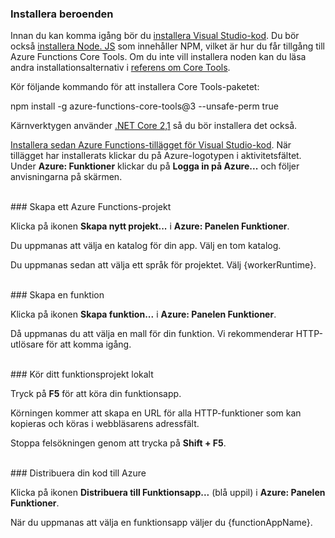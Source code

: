 ### Installera beroenden

Innan du kan komma igång bör du <a href="https://go.microsoft.com/fwlink/?linkid=2016593" target="_blank">installera Visual Studio-kod</a>. Du bör också <a href="https://go.microsoft.com/fwlink/?linkid=2016195" target="_blank">installera Node. JS</a> som innehåller NPM, vilket är hur du får tillgång till Azure Functions Core Tools. Om du inte vill installera noden kan du läsa andra installationsalternativ i <a href="https://go.microsoft.com/fwlink/?linkid=2016192" target="_blank">referens om Core Tools</a>.

Kör följande kommando för att installera Core Tools-paketet:

<MarkdownHighlighter>npm install -g azure-functions-core-tools@3 --unsafe-perm true</MarkdownHighlighter>

Kärnverktygen använder <a href="https://go.microsoft.com/fwlink/?linkid=2016373" target="_blank">.NET Core 2,1</a> så du bör installera det också.

<a href="https://go.microsoft.com/fwlink/?linkid=2016800" target="_blank">Installera sedan Azure Functions-tillägget för Visual Studio-kod</a>. När tillägget har installerats klickar du på Azure-logotypen i aktivitetsfältet. Under **Azure: Funktioner** klickar du på **Logga in på Azure...** och följer anvisningarna på skärmen.

<br/>
### Skapa ett Azure Functions-projekt

Klicka på ikonen **Skapa nytt projekt...** i **Azure: Panelen Funktioner**.

Du uppmanas att välja en katalog för din app. Välj en tom katalog.

Du uppmanas sedan att välja ett språk för projektet. Välj {workerRuntime}.

<br/>
### Skapa en funktion

Klicka på ikonen **Skapa funktion...** i **Azure: Panelen Funktioner**.

Då uppmanas du att välja en mall för din funktion. Vi rekommenderar HTTP-utlösare för att komma igång.

<br/>
### Kör ditt funktionsprojekt lokalt

Tryck på **F5** för att köra din funktionsapp.

Körningen kommer att skapa en URL för alla HTTP-funktioner som kan kopieras och köras i webbläsarens adressfält.

Stoppa felsökningen genom att trycka på **Shift + F5**.

<br/>
### Distribuera din kod till Azure

Klicka på ikonen **Distribuera till Funktionsapp...** (blå uppil) i **Azure: Panelen Funktioner**.

När du uppmanas att välja en funktionsapp väljer du {functionAppName}.
